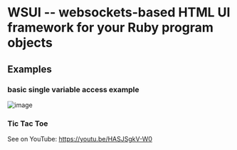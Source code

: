 # WSUI -- websockets-based HTML UI framework for your Ruby program objects

## Examples

### basic single variable access example

![image](https://github.com/Nakilon/wsui/assets/2870363/eb618ec9-9748-4a3d-b43e-8c4be629fd06)

### Tic Tac Toe

See on YouTube: https://youtu.be/HASJSgkV-W0
